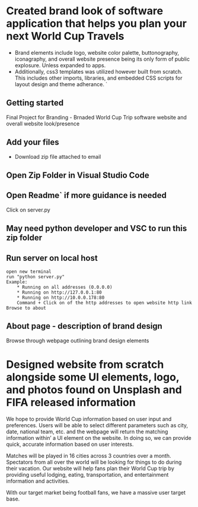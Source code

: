# Created brand look of software application that helps you plan your next World Cup Travels

- Brand elements include logo, website color palette, buttonography, iconagraphy, and overall website presence being its only form of public explosure. Unless expanded to apps.
- Additionally, css3 templates was utilized however built from scratch. This includes other imports, libraries, and embedded CSS scripts for layout design and theme adherance. `
## Getting started

Final Project for Branding - Brnaded World Cup Trip software website and overall website look/presence
## Add your files

- Download zip file attached to email

## Open Zip Folder in Visual Studio Code

## Open Readme` if more guidance is needed

Click on server.py

## May need python developer and VSC to run this zip folder

## Run server on local host

```
open new terminal
run "python server.py" 
Example:
    * Running on all addresses (0.0.0.0)
    * Running on http://127.0.0.1:80
    * Running on http://10.0.0.178:80
    Command + Click on of the http addresses to open website http link
Browse to about
```

## About page - description of brand design

Browse through webpage outlining brand design elements

# Designed website from scratch alongside some UI elements, logo, and photos found on Unsplash and FIFA released information
We hope to provide World Cup information based on user input and preferences. Users will be able to select different parameters such as city, date, national team, etc. and the webpage will return the matching information within’ a UI element on the website. In doing so, we can provide quick, accurate information based on user interests.  

Matches will be played in 16 cities across 3 countries over a month. Spectators from all over the world will be looking for things to do during their vacation. Our website will help fans plan their World Cup trip by providing useful lodging, eating, transportation, and entertainment information and activities. 
 
With our target market being football fans, we have a massive user target base.  

